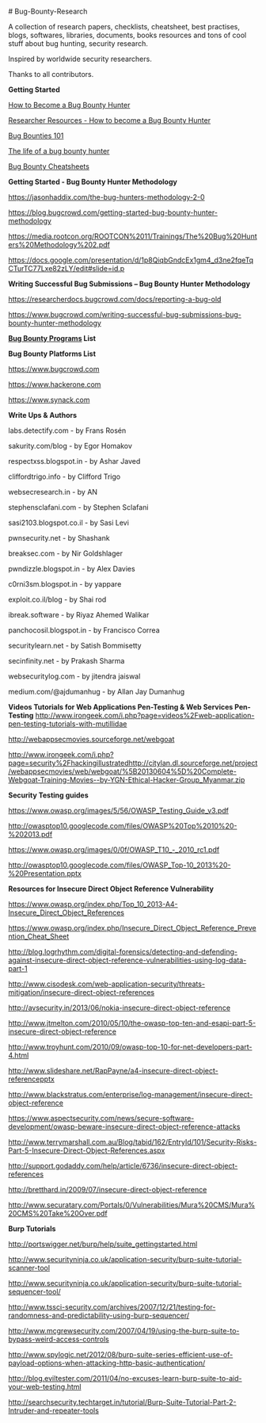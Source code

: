 <div dir="ltr" style="text-align: left;" trbidi="on">
<div dir="ltr" style="text-align: left;" trbidi="on">
<br /></div>
# Bug-Bounty-Research


A collection of research papers, checklists, cheatsheet, best practises, blogs, softwares, libraries, documents, books resources and tons of cool stuff about bug hunting, security research.


Inspired by worldwide security researchers.


Thanks to all contributors.




<b>Getting Started</b>


<a href="https://hackerone.com/blog/what-great-hackers-share">How to Become a Bug Bounty Hunter
</a>


<a href="https://forum.bugcrowd.com/t/researcher-resources-how-to-become-a-bug-bounty-hunter/1102">Researcher Resources - How to become a Bug Bounty Hunter</a>


<a href="https://whitton.io/articles/bug-bounties-101-getting-started">Bug Bounties 101</a>


<a href="http://www.alphr.com/features/378577/q-a-the-life-of-a-bug-bounty-hunter">The life of a bug bounty hunter</a>


<a href="https://github.com/EdOverflow/bugbounty-cheatsheet">Bug Bounty Cheatsheets</a>



<b>Getting Started - Bug Bounty Hunter Methodology</b>

https://jasonhaddix.com/the-bug-hunters-methodology-2-0

https://blog.bugcrowd.com/getting-started-bug-bounty-hunter-methodology

https://media.rootcon.org/ROOTCON%2011/Trainings/The%20Bug%20Hunters%20Methodology%202.pdf

https://docs.google.com/presentation/d/1p8QiqbGndcEx1gm4_d3ne2fqeTqCTurTC77Lxe82zLY/edit#slide=id.p


<b>Writing Successful Bug Submissions – Bug Bounty Hunter Methodology</b>

https://researcherdocs.bugcrowd.com/docs/reporting-a-bug-old

https://www.bugcrowd.com/writing-successful-bug-submissions-bug-bounty-hunter-methodology


<b><a href="https://www.bugcrowd.com/bug-bounty-list">Bug Bounty Programs</a> List</b>


<b>Bug Bounty Platforms List</b>

https://www.bugcrowd.com

https://www.hackerone.com

https://www.synack.com


<b>Write Ups & Authors</b>

labs.detectify.com - by Frans Rosén

sakurity.com/blog - by Egor Homakov

respectxss.blogspot.in - by Ashar Javed

cliffordtrigo.info - by Clifford Trigo

websecresearch.in - by AN

stephensclafani.com - by Stephen Sclafani

sasi2103.blogspot.co.il - by Sasi Levi

pwnsecurity.net - by Shashank

breaksec.com - by Nir Goldshlager

pwndizzle.blogspot.in - by Alex Davies

c0rni3sm.blogspot.in - by yappare

exploit.co.il/blog - by Shai rod

ibreak.software - by Riyaz Ahemed Walikar

panchocosil.blogspot.in - by Francisco Correa

securitylearn.net - by Satish Bommisetty

secinfinity.net - by Prakash Sharma

websecuritylog.com - by jitendra jaiswal

medium.com/@ajdumanhug - by Allan Jay Dumanhug



<b>Videos Tutorials for Web Applications Pen-Testing & Web Services Pen-Testing</b>
http://www.irongeek.com/i.php?page=videos%2Fweb-application-pen-testing-tutorials-with-mutillidae

http://webappsecmovies.sourceforge.net/webgoat

http://www.irongeek.com/i.php?page=security%2Fhackingillustratedhttp://citylan.dl.sourceforge.net/project/webappsecmovies/web/webgoat/%5B20130604%5D%20Complete-Webgoat-Training-Movies--by-YGN-Ethical-Hacker-Group_Myanmar.zip



<b>Security Testing guides</b>

https://www.owasp.org/images/5/56/OWASP_Testing_Guide_v3.pdf

http://owasptop10.googlecode.com/files/OWASP%20Top%2010%20-%202013.pdf

https://www.owasp.org/images/0/0f/OWASP_T10_-_2010_rc1.pdf

http://owasptop10.googlecode.com/files/OWASP_Top-10_2013%20-%20Presentation.pptx



<b>Resources for Insecure Direct Object Reference Vulnerability</b>

https://www.owasp.org/index.php/Top_10_2013-A4-Insecure_Direct_Object_References

https://www.owasp.org/index.php/Insecure_Direct_Object_Reference_Prevention_Cheat_Sheet

http://blog.logrhythm.com/digital-forensics/detecting-and-defending-against-insecure-direct-object-reference-vulnerabilities-using-log-data-part-1

http://www.cisodesk.com/web-application-security/threats-mitigation/insecure-direct-object-references

http://avsecurity.in/2013/06/nokia-insecure-direct-object-reference

http://www.jtmelton.com/2010/05/10/the-owasp-top-ten-and-esapi-part-5-insecure-direct-object-reference

http://www.troyhunt.com/2010/09/owasp-top-10-for-net-developers-part-4.html

http://www.slideshare.net/RapPayne/a4-insecure-direct-object-referencepptx

http://www.blackstratus.com/enterprise/log-management/insecure-direct-object-reference

https://www.aspectsecurity.com/news/secure-software-development/owasp-beware-insecure-direct-object-reference-attacks

http://www.terrymarshall.com.au/Blog/tabid/162/EntryId/101/Security-Risks-Part-5-Insecure-Direct-Object-References.aspx

http://support.godaddy.com/help/article/6736/insecure-direct-object-references

http://bretthard.in/2009/07/insecure-direct-object-reference

http://www.securatary.com/Portals/0/Vulnerabilities/Mura%20CMS/Mura%20CMS%20Take%20Over.pdf



<b>Burp Tutorials</b>

http://portswigger.net/burp/help/suite_gettingstarted.html

http://www.securityninja.co.uk/application-security/burp-suite-tutorial-scanner-tool

http://www.securityninja.co.uk/application-security/burp-suite-tutorial-sequencer-tool/

http://www.tssci-security.com/archives/2007/12/21/testing-for-randomness-and-predictability-using-burp-sequencer/

http://www.mcgrewsecurity.com/2007/04/19/using-the-burp-suite-to-bypass-weird-access-controls

http://www.spylogic.net/2012/08/burp-suite-series-efficient-use-of-payload-options-when-attacking-http-basic-authentication/

http://blog.eviltester.com/2011/04/no-excuses-learn-burp-suite-to-aid-your-web-testing.html

http://searchsecurity.techtarget.in/tutorial/Burp-Suite-Tutorial-Part-2-Intruder-and-repeater-tools





</div>
